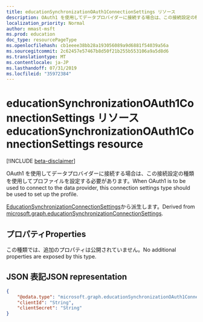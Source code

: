 ```yaml
---
title: educationSynchronizationOAuth1ConnectionSettings リソース
description: OAuth1 を使用してデータプロバイダーに接続する場合は、この接続設定の種類を使用してプロファイルを設定する必要があります。
localization_priority: Normal
author: mmast-msft
ms.prod: education
doc_type: resourcePageType
ms.openlocfilehash: cb1eeee38bb28a193056089a9d6881f54039a56a
ms.sourcegitcommit: 2c62457e57467b8d50f21b255b553106a9a5d8d6
ms.translationtype: MT
ms.contentlocale: ja-JP
ms.lasthandoff: 07/31/2019
ms.locfileid: "35972384"
---
```

# <a name="educationsynchronizationoauth1connectionsettings-resource"></a><span data-ttu-id="ab466-103">educationSynchronizationOAuth1ConnectionSettings リソース</span><span class="sxs-lookup"><span data-stu-id="ab466-103">educationSynchronizationOAuth1ConnectionSettings resource</span></span>

[!INCLUDE [beta-disclaimer](../../includes/beta-disclaimer.md)]

<span data-ttu-id="ab466-104">OAuth1 を使用してデータプロバイダーに接続する場合は、この接続設定の種類を使用してプロファイルを設定する必要があります。</span><span class="sxs-lookup"><span data-stu-id="ab466-104">When OAuth1 is to be used to connect to the data provider, this connection settings type should be used to set up the profile.</span></span>

<span data-ttu-id="ab466-105">[EducationSynchronizationConnectionSettings](educationsynchronizationconnectionsettings.md)から派生します。</span><span class="sxs-lookup"><span data-stu-id="ab466-105">Derived from [microsoft.graph.educationSynchronizationConnectionSettings](educationsynchronizationconnectionsettings.md).</span></span>

## <a name="properties"></a><span data-ttu-id="ab466-106">プロパティ</span><span class="sxs-lookup"><span data-stu-id="ab466-106">Properties</span></span>

<span data-ttu-id="ab466-107">この種類では、追加のプロパティは公開されていません。</span><span class="sxs-lookup"><span data-stu-id="ab466-107">No additional properties are exposed by this type.</span></span>

## <a name="json-representation"></a><span data-ttu-id="ab466-108">JSON 表記</span><span class="sxs-lookup"><span data-stu-id="ab466-108">JSON representation</span></span>
<!-- {
  "blockType": "resource",
  "@odata.type": "microsoft.graph.educationSynchronizationOAuth1ConnectionSettings"
}-->

```json
{
    "@odata.type": "microsoft.graph.educationSynchronizationOAuth1ConnectionSettings",
    "clientId": "String",
    "clientSecret": "String"
}
```
